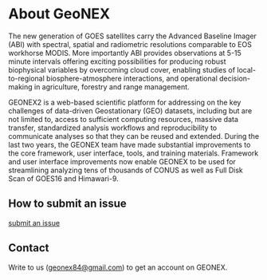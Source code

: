 # About GeoNEX

The new generation of GOES satellites carry the Advanced Baseline Imager (ABI) with spectral, spatial and radiometric resolutions comparable to EOS workhorse MODIS. More importantly ABI provides observations at 5-15 minute intervals offering exciting possibilities for producing robust biophysical variables by overcoming cloud cover, enabling studies of local-to-regional biosphere-atmosphere interactions, and operational decision-making in agriculture, forestry and range management.



GEONEX2 is a web-based scientific platform for addressing on the key challenges of data-driven Geostationary (GEO) datasets, including but are not limited to, access to sufficient computing resources, massive data transfer, standardized analysis workflows and reproducibility to communicate analyses so that they can be reused and extended. During the last two years, the GEONEX team have made substantial improvements to the core framework, user interface, tools, and training materials. Framework and user interface improvements now enable GEONEX to be used for streamlining analyzing tens of thousands of CONUS as well as Full Disk Scan of GOES16 and Himawari-9.



## How to submit an issue

[submit an issue](https://github.com/suredream/geonex-doc/issues/new)

## Contact

Write to us (geonex84@gmail.com) to get an account on GEONEX.